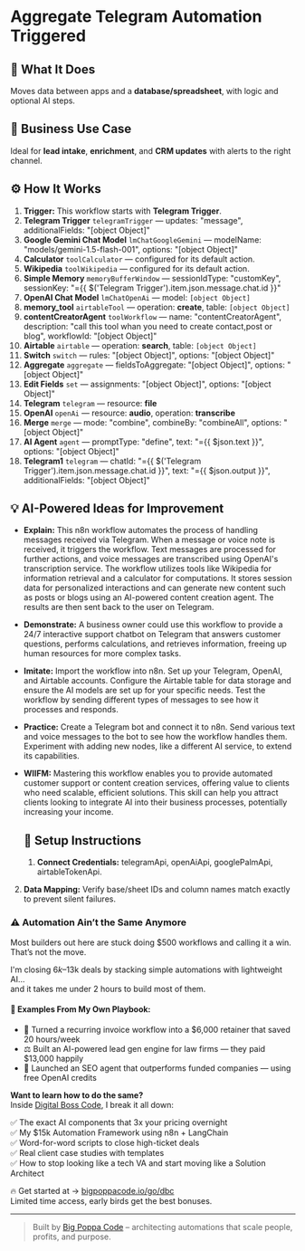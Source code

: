 # Aggregate Telegram Automation Triggered
  ## 🚀 What It Does
  Moves data between apps and a **database/spreadsheet**, with logic and optional AI steps.
  
  ## 💼 Business Use Case
  Ideal for **lead intake**, **enrichment**, and **CRM updates** with alerts to the right channel.
  
  ## ⚙️ How It Works
  1. **Trigger:** This workflow starts with **Telegram Trigger**.
  2. **Telegram Trigger** `telegramTrigger` — updates: "message", additionalFields: "[object Object]"
3. **Google Gemini Chat Model** `lmChatGoogleGemini` — modelName: "models/gemini-1.5-flash-001", options: "[object Object]"
4. **Calculator** `toolCalculator` — configured for its default action.
5. **Wikipedia** `toolWikipedia` — configured for its default action.
6. **Simple Memory** `memoryBufferWindow` — sessionIdType: "customKey", sessionKey: "={{ $('Telegram Trigger').item.json.message.chat.id }}"
7. **OpenAI Chat Model** `lmChatOpenAi` — model: `[object Object]`
8. **memory_tool** `airtableTool` — operation: **create**, table: `[object Object]`
9. **contentCreatorAgent** `toolWorkflow` — name: "contentCreatorAgent", description: "call this tool whan you need to create contact,post or blog", workflowId: "[object Object]"
10. **Airtable** `airtable` — operation: **search**, table: `[object Object]`
11. **Switch** `switch` — rules: "[object Object]", options: "[object Object]"
12. **Aggregate** `aggregate` — fieldsToAggregate: "[object Object]", options: "[object Object]"
13. **Edit Fields** `set` — assignments: "[object Object]", options: "[object Object]"
14. **Telegram** `telegram` — resource: **file**
15. **OpenAI** `openAi` — resource: **audio**, operation: **transcribe**
16. **Merge** `merge` — mode: "combine", combineBy: "combineAll", options: "[object Object]"
17. **AI Agent** `agent` — promptType: "define", text: "={{ $json.text }}", options: "[object Object]"
18. **Telegram1** `telegram` — chatId: "={{ $('Telegram Trigger').item.json.message.chat.id }}", text: "={{ $json.output }}", additionalFields: "[object Object]"
  
  ## 💡 AI-Powered Ideas for Improvement
  - **Explain:** This n8n workflow automates the process of handling messages received via Telegram. When a message or voice note is received, it triggers the workflow. Text messages are processed for further actions, and voice messages are transcribed using OpenAI's transcription service. The workflow utilizes tools like Wikipedia for information retrieval and a calculator for computations. It stores session data for personalized interactions and can generate new content such as posts or blogs using an AI-powered content creation agent. The results are then sent back to the user on Telegram.

- **Demonstrate:** A business owner could use this workflow to provide a 24/7 interactive support chatbot on Telegram that answers customer questions, performs calculations, and retrieves information, freeing up human resources for more complex tasks.

- **Imitate:** Import the workflow into n8n. Set up your Telegram, OpenAI, and Airtable accounts. Configure the Airtable table for data storage and ensure the AI models are set up for your specific needs. Test the workflow by sending different types of messages to see how it processes and responds.

- **Practice:** Create a Telegram bot and connect it to n8n. Send various text and voice messages to the bot to see how the workflow handles them. Experiment with adding new nodes, like a different AI service, to extend its capabilities.

- **WIIFM:** Mastering this workflow enables you to provide automated customer support or content creation services, offering value to clients who need scalable, efficient solutions. This skill can help you attract clients looking to integrate AI into their business processes, potentially increasing your income.
  
  ## 🔧 Setup Instructions
  1. **Connect Credentials:** telegramApi, openAiApi, googlePalmApi, airtableTokenApi.
2. **Data Mapping:** Verify base/sheet IDs and column names match exactly to prevent silent failures.
  
### ⚠️ Automation Ain’t the Same Anymore

Most builders out here are stuck doing $500 workflows and calling it a win.  
That’s not the move.  

I'm closing $6k–$13k deals by stacking simple automations with lightweight AI...  
and it takes me under 2 hours to build most of them.

#### 🧠 Examples From My Own Playbook:
- 🔁 Turned a recurring invoice workflow into a $6,000 retainer that saved 20 hours/week  
- ⚖️ Built an AI-powered lead gen engine for law firms — they paid $13,000 happily  
- 🚀 Launched an SEO agent that outperforms funded companies — using free OpenAI credits  

**Want to learn how to do the same?**  
Inside [Digital Boss Code](https://bigpoppacode.io/go/dbc), I break it all down:

✅ The exact AI components that 3x your pricing overnight  
✅ My $15k Automation Framework using n8n + LangChain  
✅ Word-for-word scripts to close high-ticket deals  
✅ Real client case studies with templates  
✅ How to stop looking like a tech VA and start moving like a Solution Architect  

🔥 Get started at → [bigpoppacode.io/go/dbc](https://bigpoppacode.io/go/dbc)  
Limited time access, early birds get the best bonuses.

---
> Built by [Big Poppa Code](https://bigpoppacode.io) – architecting automations that scale people, profits, and purpose.
  